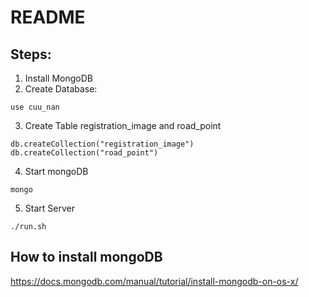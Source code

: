 # README

## Steps:
1. Install MongoDB
2. Create Database: 
```
use cuu_nan
```
3. Create Table registration_image and road_point
```
db.createCollection("registration_image")
db.createCollection("road_point")
```
4. Start mongoDB
```
mongo
```
5. Start Server
```
./run.sh
```

## How to install mongoDB
https://docs.mongodb.com/manual/tutorial/install-mongodb-on-os-x/
